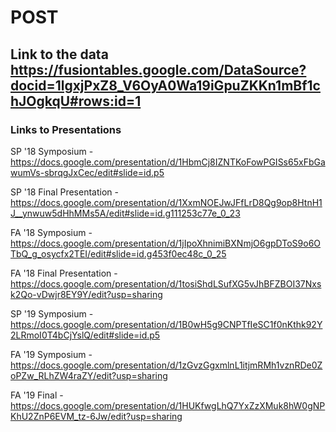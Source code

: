 # POST

## Link to the data https://fusiontables.google.com/DataSource?docid=1lgxjPxZ8_V6OyA0Wa19iGpuZKKn1mBf1chJOgkqU#rows:id=1

### Links to Presentations
SP '18 Symposium - https://docs.google.com/presentation/d/1HbmCj8IZNTKoFowPGISs65xFbGawumVs-sbrqgJxCec/edit#slide=id.p5

SP '18 Final Presentation - https://docs.google.com/presentation/d/1XxmNOEJwJFfLrD8Qg9op8HtnH1J__ynwuw5dHhMMs5A/edit#slide=id.g111253c77e_0_23


FA '18 Symposium - https://docs.google.com/presentation/d/1jIpoXhnimiBXNmjO6gpDToS9o6OTbQ_g_osycfx2TEI/edit#slide=id.g453f0ec48c_0_25

FA '18 Final Presentation -
https://docs.google.com/presentation/d/1tosiShdLSufXG5vJhBFZBOI37Nxsk2Qo-vDwjr8EY9Y/edit?usp=sharing


SP '19 Symposium - https://docs.google.com/presentation/d/1B0wH5g9CNPTfIeSC1f0nKthk92Y2LRmoI0T4bCjYslQ/edit#slide=id.p5

FA '19 Symposium - https://docs.google.com/presentation/d/1zGvzGgxmlnL1itjmRMh1vznRDe0ZoPZw_RLhZW4raZY/edit?usp=sharing

FA '19 Final -https://docs.google.com/presentation/d/1HUKfwgLhQ7YxZzXMuk8hW0gNPKhU2ZnP6EVM_tz-6Jw/edit?usp=sharing
